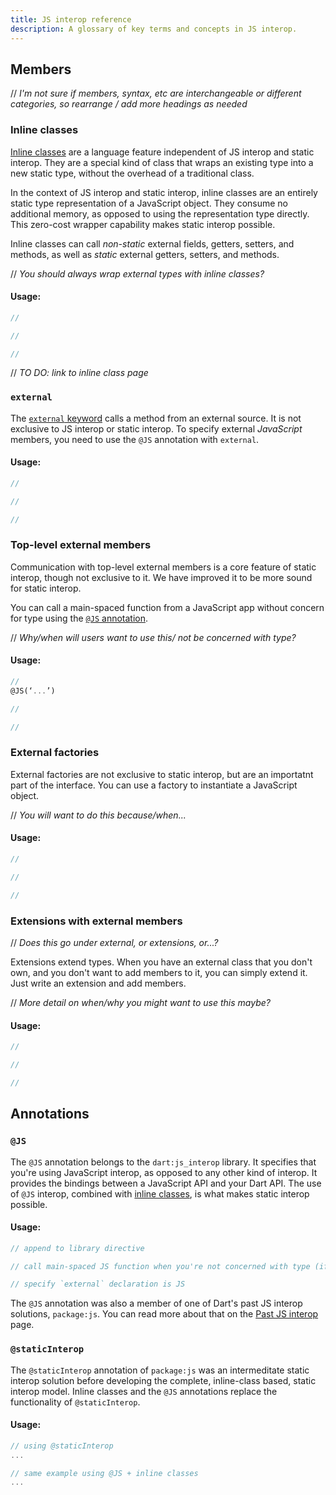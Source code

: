 ```yaml
---
title: JS interop reference
description: A glossary of key terms and concepts in JS interop.
---
```


## Members

// *I'm not sure if members, syntax, etc are interchangeable or different categories,*
*so rearrange / add more headings as needed*

### Inline classes

[Inline classes][] are a language feature independent of JS interop and static interop.
They are a special kind of class that wraps an existing type into a new static type, without the overhead of a traditional class.

In the context of JS interop and static interop,
inline classes are an entirely static type representation of a JavaScript object.
They consume no additional memory, as opposed to using the representation type directly.
This zero-cost wrapper capability makes static interop possible.

Inline classes can call *non-static* external fields, getters, setters,
and methods, as well as *static* external getters, setters, and methods. 

// *You should always wrap external types with inline classes?*


#### Usage:

```dart
// 

// 

// 
```

[Inline classes]: /

// *TO DO: link to inline class page*

### `external`

The [`external` keyword][] calls a method from an external source.
It is not exclusive to JS interop or static interop.
To specify external *JavaScript* members,
you need to use the `@JS` annotation with `external`.

#### Usage:

```dart
// 

// 

// 
```

[`external` keyword]: https://spec.dart.dev/DartLangSpecDraft.pdf#External%20Functions

### Top-level external members

Communication with top-level external members is a core feature of static interop,
though not exclusive to it. We have improved it to be more sound for static interop.

You can call a main-spaced function from a JavaScript app
without concern for type using the [`@JS` annotation](#js).

// *Why/when will users want to use this/ not be concerned with type?*

#### Usage:

```dart
// 
@JS(‘...’) 

// 

// 
```

### External factories

External factories are not exclusive to static interop,
but are an importatnt part of the interface. 
You can use a factory to instantiate a JavaScript object.

// *You will want to do this because/when...*

#### Usage:

```dart
// 

// 

// 
```

### Extensions with external members

// *Does this go under external, or extensions, or...?*

Extensions extend types. When you have an external class that you don't own,
and you don't want to add members to it, you can simply extend it.
Just write an extension and add members.

// *More detail on when/why you might want to use this maybe?*

#### Usage:

```dart
// 

// 

// 
```

## Annotations

### `@JS`

The `@JS` annotation belongs to the `dart:js_interop` library.
It specifies that you're using JavaScript interop,
as opposed to any other kind of interop.
It provides the bindings between a JavaScript API and your Dart API.
The use of `@JS` interop, combined with [inline classes](#inline-classes),
is what makes static interop possible. 

#### Usage:

```dart
// append to library directive

// call main-spaced JS function when you're not concerned with type (if that's a feature? idk)

// specify `external` declaration is JS
```

The `@JS` annotation was also a member of one of Dart's past JS interop solutions,
`package:js`. You can read more about that on the [Past JS interop][] page.

[Past JS interop]: /web/js-interop/past-js-interop

### `@staticInterop`

The `@staticInterop` annotation of `package:js` was an intermeditate static interop
solution before developing the complete, inline-class based, static interop model. 
Inline classes and the `@JS` annotations replace the functionality of `@staticInterop`. 

#### Usage:

```dart
// using @staticInterop
...

// same example using @JS + inline classes
...
```



